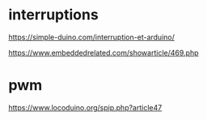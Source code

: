 # interruptions 

https://simple-duino.com/interruption-et-arduino/

https://www.embeddedrelated.com/showarticle/469.php

# pwm

https://www.locoduino.org/spip.php?article47

